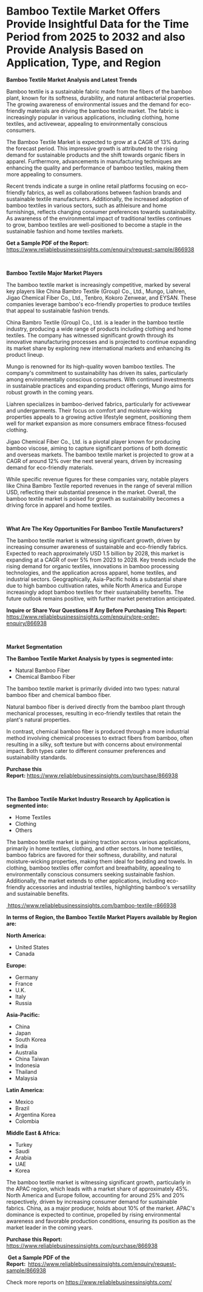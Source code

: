 <p><h1>Bamboo Textile Market Offers Provide Insightful Data for the Time Period from 2025 to 2032 and also Provide Analysis Based on Application, Type, and Region</h1></p><p><strong>Bamboo Textile Market Analysis and Latest Trends</strong></p>
<p><p>Bamboo textile is a sustainable fabric made from the fibers of the bamboo plant, known for its softness, durability, and natural antibacterial properties. The growing awareness of environmental issues and the demand for eco-friendly materials are driving the bamboo textile market. The fabric is increasingly popular in various applications, including clothing, home textiles, and activewear, appealing to environmentally conscious consumers.</p><p>The Bamboo Textile Market is expected to grow at a CAGR of 13% during the forecast period. This impressive growth is attributed to the rising demand for sustainable products and the shift towards organic fibers in apparel. Furthermore, advancements in manufacturing techniques are enhancing the quality and performance of bamboo textiles, making them more appealing to consumers.</p><p>Recent trends indicate a surge in online retail platforms focusing on eco-friendly fabrics, as well as collaborations between fashion brands and sustainable textile manufacturers. Additionally, the increased adoption of bamboo textiles in various sectors, such as athleisure and home furnishings, reflects changing consumer preferences towards sustainability. As awareness of the environmental impact of traditional textiles continues to grow, bamboo textiles are well-positioned to become a staple in the sustainable fashion and home textiles markets.</p></p>
<p><strong>Get a Sample PDF of the Report:&nbsp;</strong> <a href="https://www.reliablebusinessinsights.com/enquiry/request-sample/866938?utm_campaign=3045&utm_medium=2&utm_source=Github&utm_content=ia&utm_term=01042025&utm_id=bamboo-textile">https://www.reliablebusinessinsights.com/enquiry/request-sample/866938</a></p>
<p>&nbsp;</p>
<p><strong>Bamboo Textile Major Market Players</strong></p>
<p><p>The bamboo textile market is increasingly competitive, marked by several key players like China Bambro Textile (Group) Co., Ltd., Mungo, Liahren, Jigao Chemical Fiber Co., Ltd., Tenbro, Kokoro Zenwear, and EYSAN. These companies leverage bamboo's eco-friendly properties to produce textiles that appeal to sustainable fashion trends.</p><p>China Bambro Textile (Group) Co., Ltd. is a leader in the bamboo textile industry, producing a wide range of products including clothing and home textiles. The company has witnessed significant growth through its innovative manufacturing processes and is projected to continue expanding its market share by exploring new international markets and enhancing its product lineup.</p><p>Mungo is renowned for its high-quality woven bamboo textiles. The company's commitment to sustainability has driven its sales, particularly among environmentally conscious consumers. With continued investments in sustainable practices and expanding product offerings, Mungo aims for robust growth in the coming years.</p><p>Liahren specializes in bamboo-derived fabrics, particularly for activewear and undergarments. Their focus on comfort and moisture-wicking properties appeals to a growing active lifestyle segment, positioning them well for market expansion as more consumers embrace fitness-focused clothing.</p><p>Jigao Chemical Fiber Co., Ltd. is a pivotal player known for producing bamboo viscose, aiming to capture significant portions of both domestic and overseas markets. The bamboo textile market is projected to grow at a CAGR of around 12% over the next several years, driven by increasing demand for eco-friendly materials.</p><p>While specific revenue figures for these companies vary, notable players like China Bambro Textile reported revenues in the range of several million USD, reflecting their substantial presence in the market. Overall, the bamboo textile market is poised for growth as sustainability becomes a driving force in apparel and home textiles.</p></p>
<p>&nbsp;</p>
<p><strong>What Are The Key Opportunities For Bamboo Textile Manufacturers?</strong></p>
<p><p>The bamboo textile market is witnessing significant growth, driven by increasing consumer awareness of sustainable and eco-friendly fabrics. Expected to reach approximately USD 1.5 billion by 2028, this market is expanding at a CAGR of over 5% from 2023 to 2028. Key trends include the rising demand for organic textiles, innovations in bamboo processing technologies, and the application across apparel, home textiles, and industrial sectors. Geographically, Asia-Pacific holds a substantial share due to high bamboo cultivation rates, while North America and Europe increasingly adopt bamboo textiles for their sustainability benefits. The future outlook remains positive, with further market penetration anticipated.</p></p>
<p><strong>Inquire or Share Your Questions If Any Before Purchasing This Report:</strong> <a href="https://www.reliablebusinessinsights.com/enquiry/pre-order-enquiry/866938?utm_campaign=3045&utm_medium=2&utm_source=Github&utm_content=ia&utm_term=01042025&utm_id=bamboo-textile">https://www.reliablebusinessinsights.com/enquiry/pre-order-enquiry/866938</a></p>
<p>&nbsp;</p>
<p><strong>Market Segmentation</strong></p>
<p><strong>The Bamboo Textile Market Analysis by types is segmented into:</strong></p>
<p><ul><li>Natural Bamboo Fiber</li><li>Chemical Bamboo Fiber</li></ul></p>
<p><p>The bamboo textile market is primarily divided into two types: natural bamboo fiber and chemical bamboo fiber. </p><p>Natural bamboo fiber is derived directly from the bamboo plant through mechanical processes, resulting in eco-friendly textiles that retain the plant's natural properties. </p><p>In contrast, chemical bamboo fiber is produced through a more industrial method involving chemical processes to extract fibers from bamboo, often resulting in a silky, soft texture but with concerns about environmental impact. Both types cater to different consumer preferences and sustainability standards.</p></p>
<p><strong>Purchase this Report:&nbsp;</strong><a href="https://www.reliablebusinessinsights.com/purchase/866938?utm_campaign=3045&utm_medium=2&utm_source=Github&utm_content=ia&utm_term=01042025&utm_id=bamboo-textile">https://www.reliablebusinessinsights.com/purchase/866938</a></p>
<p>&nbsp;</p>
<p><strong>The Bamboo Textile Market Industry Research by Application is segmented into:</strong></p>
<p><ul><li>Home Textiles</li><li>Clothing</li><li>Others</li></ul></p>
<p><p>The bamboo textile market is gaining traction across various applications, primarily in home textiles, clothing, and other sectors. In home textiles, bamboo fabrics are favored for their softness, durability, and natural moisture-wicking properties, making them ideal for bedding and towels. In clothing, bamboo textiles offer comfort and breathability, appealing to environmentally conscious consumers seeking sustainable fashion. Additionally, the market extends to other applications, including eco-friendly accessories and industrial textiles, highlighting bamboo's versatility and sustainable benefits.</p></p>
<p><a href="https://www.reliablebusinessinsights.com/bamboo-textile-r866938?utm_campaign=3045&utm_medium=2&utm_source=Github&utm_content=ia&utm_term=01042025&utm_id=bamboo-textile">&nbsp;https://www.reliablebusinessinsights.com/bamboo-textile-r866938</a></p>
<p><strong>In terms of Region, the Bamboo Textile Market Players available by Region are:</strong></p>
<p>
    <p> <strong> North America: </strong>
        <ul>
            <li>United States</li>
            <li>Canada</li>
        </ul>
        </p> 
    <p> <strong> Europe: </strong>
        <ul>
            <li>Germany</li>
            <li>France</li>
            <li>U.K.</li>
            <li>Italy</li>
            <li>Russia</li>
        </ul>
        </p> 
    <p> <strong> Asia-Pacific: </strong>
        <ul>
            <li>China</li>
            <li>Japan</li>
            <li>South Korea</li>
            <li>India</li>
            <li>Australia</li>
            <li>China Taiwan</li>
            <li>Indonesia</li>
            <li>Thailand</li>
            <li>Malaysia</li>
        </ul>
        </p> 
    <p> <strong> Latin America: </strong>
        <ul>
            <li>Mexico</li>
            <li>Brazil</li>
            <li>Argentina Korea</li>
            <li>Colombia</li>
        </ul>
        </p> 
    <p> <strong> Middle East & Africa: </strong>
        <ul>
            <li>Turkey</li>
            <li>Saudi</li>
            <li>Arabia</li>
            <li>UAE</li>
            <li>Korea</li>
        </ul>
    </p>
    </p>
<p><p>The bamboo textile market is witnessing significant growth, particularly in the APAC region, which leads with a market share of approximately 45%. North America and Europe follow, accounting for around 25% and 20% respectively, driven by increasing consumer demand for sustainable fabrics. China, as a major producer, holds about 10% of the market. APAC's dominance is expected to continue, propelled by rising environmental awareness and favorable production conditions, ensuring its position as the market leader in the coming years.</p></p>
<p><strong>Purchase this Report: </strong><a href="https://www.reliablebusinessinsights.com/purchase/866938?utm_campaign=3045&utm_medium=2&utm_source=Github&utm_content=ia&utm_term=01042025&utm_id=bamboo-textile">https://www.reliablebusinessinsights.com/purchase/866938</a></p>
<p>&nbsp;<strong>Get a Sample PDF of the Report:&nbsp;&nbsp;</strong><a href="https://www.reliablebusinessinsights.com/enquiry/request-sample/866938?utm_campaign=3045&utm_medium=2&utm_source=Github&utm_content=ia&utm_term=01042025&utm_id=bamboo-textile">https://www.reliablebusinessinsights.com/enquiry/request-sample/866938</a></p>
<p><strong></strong></p>
<p>Check more reports on <a href="https://www.reliablebusinessinsights.com/?utm_campaign=3045&utm_medium=2&utm_source=Github&utm_content=ia&utm_term=01042025&utm_id=bamboo-textile">https://www.reliablebusinessinsights.com/</a></p>